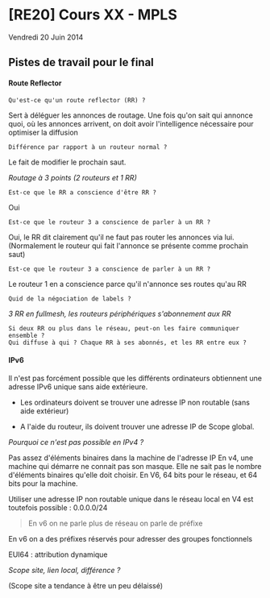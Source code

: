 # [RE20] Cours XX - MPLS
Vendredi 20 Juin 2014

## Pistes de travail pour le final

#### Route Reflector

    Qu'est-ce qu'un route reflector (RR) ?

Sert à déléguer les annonces de routage.
Une fois qu'on sait qui annonce quoi, où les annonces arrivent, on doit
avoir l'intelligence nécessaire pour optimiser la diffusion

    Différence par rapport à un routeur normal ?

Le fait de modifier le prochain saut.

_Routage à 3 points (2 routeurs et 1 RR)_

    Est-ce que le RR a conscience d'être RR ?

Oui

    Est-ce que le routeur 3 a conscience de parler à un RR ?

Oui, le RR dit clairement qu'il ne faut pas router les annonces via lui.
(Normalement le routeur qui fait l'annonce se présente comme prochain saut)

    Est-ce que le routeur 3 a conscience de parler à un RR ?

Le routeur 1 en a conscience parce qu'il n'annonce ses routes qu'au RR

    Quid de la négociation de labels ?

_3 RR en fullmesh, les routeurs périphériques s'abonnement aux RR_

    Si deux RR ou plus dans le réseau, peut-on les faire communiquer ensemble ?
    Qui diffuse à qui ? Chaque RR à ses abonnés, et les RR entre eux ?

#### IPv6

Il n'est pas forcément possible que les différents ordinateurs obtiennent une
adresse IPv6 unique sans aide extérieure.

- Les ordinateurs doivent se trouver une adresse IP non routable (sans aide
  extérieur)

- A l'aide du routeur, ils doivent trouver une adresse IP de Scope global.

_Pourquoi ce n'est pas possible en IPv4 ?_

Pas assez d'éléments binaires dans la machine de l'adresse IP
En v4, une machine qui démarre ne connait pas son masque. Elle ne sait pas le
nombre d'éléments binaires qu'elle doit choisir. En V6, 64 bits pour le
réseau, et 64 bits pour la machine.

Utiliser une adresse IP non routable unique dans le réseau local en V4 est
toutefois possible : 0.0.0.0/24

> En v6 on ne parle plus de réseau on parle de préfixe

En v6 on a des préfixes réservés pour adresser des groupes fonctionnels

EUI64 : attribution dynamique

_Scope site, lien local, différence ?_

(Scope site a tendance à être un peu délaissé)


